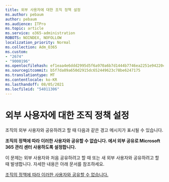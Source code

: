 ```yaml
---
title: 외부 사용자에 대한 조직 정책 설정
ms.author: pebaum
author: pebaum
ms.audience: ITPro
ms.topic: article
ms.service: o365-administration
ROBOTS: NOINDEX, NOFOLLOW
localization_priority: Normal
ms.collection: Adm_O365
ms.custom:
- "2674"
- "9000196"
ms.openlocfilehash: ef1eaa4e6ddd2995d5f6a970a6b7d1444b7746ea2251e94220c857b10da41d0d
ms.sourcegitcommit: b5f7da89a650d2915dc652449623c78be6247175
ms.translationtype: MT
ms.contentlocale: ko-KR
ms.lasthandoff: 08/05/2021
ms.locfileid: "54011306"
---
```

# <a name="organization-policy-settings-for-external-users"></a>외부 사용자에 대한 조직 정책 설정

조직의 외부 사용자와 공유하려고 할 때 다음과 같은 경고 메시지가 표시될 수 있습니다. 

   **조직의 정책에 따라 이러한 사용자와 공유할 수 없습니다. 에서 외부 공유로 Microsoft 365 관리 센터 사용하도록 설정합니다.** 

이 문제는 외부 사용자와 처음 공유하려고 할 때 또는 새 외부 사용자와 공유하려고 할 때 발생합니다. 자세한 내용은 아래 문서를 참조하세요.

[조직의 정책에 따라 이러한 사용자와 공유할 수 없습니다.](https://docs.microsoft.com/sharepoint/support/administration/organization-policies-do-not-allow-you-to-share-with-users-error)






